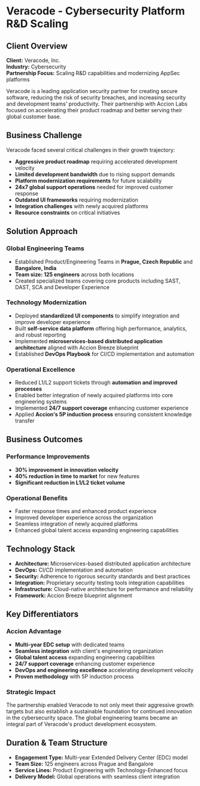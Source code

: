 # Veracode - Cybersecurity Platform R&D Scaling

## Client Overview
**Client:** Veracode, Inc.  
**Industry:** Cybersecurity  
**Partnership Focus:** Scaling R&D capabilities and modernizing AppSec platforms

Veracode is a leading application security partner for creating secure software, reducing the risk of security breaches, and increasing security and development teams' productivity. Their partnership with Accion Labs focused on accelerating their product roadmap and better serving their global customer base.

## Business Challenge

Veracode faced several critical challenges in their growth trajectory:

- **Aggressive product roadmap** requiring accelerated development velocity
- **Limited development bandwidth** due to rising support demands
- **Platform modernization requirements** for future scalability
- **24x7 global support operations** needed for improved customer response
- **Outdated UI frameworks** requiring modernization
- **Integration challenges** with newly acquired platforms
- **Resource constraints** on critical initiatives

## Solution Approach

### Global Engineering Teams
- Established Product/Engineering Teams in **Prague, Czech Republic** and **Bangalore, India**
- **Team size: 125 engineers** across both locations
- Created specialized teams covering core products including SAST, DAST, SCA and Developer Experience

### Technology Modernization
- Deployed **standardized UI components** to simplify integration and improve developer experience
- Built **self-service data platform** offering high performance, analytics, and robust reporting
- Implemented **microservices-based distributed application architecture** aligned with Accion Breeze blueprint
- Established **DevOps Playbook** for CI/CD implementation and automation

### Operational Excellence
- Reduced L1/L2 support tickets through **automation and improved processes**
- Enabled better integration of newly acquired platforms into core engineering systems
- Implemented **24/7 support coverage** enhancing customer experience
- Applied **Accion's 5P induction process** ensuring consistent knowledge transfer

## Business Outcomes

### Performance Improvements
- **30% improvement in innovation velocity**
- **40% reduction in time to market** for new features
- **Significant reduction in L1/L2 ticket volume**

### Operational Benefits
- Faster response times and enhanced product experience
- Improved developer experience across the organization
- Seamless integration of newly acquired platforms
- Enhanced global talent access expanding engineering capabilities

## Technology Stack

- **Architecture:** Microservices-based distributed application architecture
- **DevOps:** CI/CD implementation and automation
- **Security:** Adherence to rigorous security standards and best practices
- **Integration:** Proprietary security testing tools integration capabilities
- **Infrastructure:** Cloud-native architecture for performance and reliability
- **Framework:** Accion Breeze blueprint alignment

## Key Differentiators

### Accion Advantage
- **Multi-year EDC setup** with dedicated teams
- **Seamless integration** with client's engineering organization
- **Global talent access** expanding engineering capabilities
- **24/7 support coverage** enhancing customer experience
- **DevOps and engineering excellence** accelerating development velocity
- **Proven methodology** with 5P induction process

### Strategic Impact
The partnership enabled Veracode to not only meet their aggressive growth targets but also establish a sustainable foundation for continued innovation in the cybersecurity space. The global engineering teams became an integral part of Veracode's product development ecosystem.

## Duration & Team Structure
- **Engagement Type:** Multi-year Extended Delivery Center (EDC) model
- **Team Size:** 125 engineers across Prague and Bangalore
- **Service Lines:** Product Engineering with Technology-Enhanced focus
- **Delivery Model:** Global operations with seamless client integration